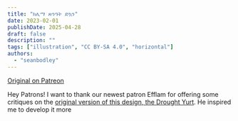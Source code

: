 ```yaml
---
title: "ክሊማ ጽንዓት ድኳን"
date: 2023-02-01
publishDate: 2025-04-28
draft: false
description: ""
tags: ["illustration", "CC BY-SA 4.0", "horizontal"]
authors:
  - "seanbodley"
---
```


[Original on Patreon](https://www.patreon.com/posts/climate-yurt-36972796)

Hey Patrons! I want to thank our newest patron Efflam for offering some critiques on the [original version of this design, the Drought Yurt](https://www.patreon.com/posts/35331381). He inspired me to develop it more